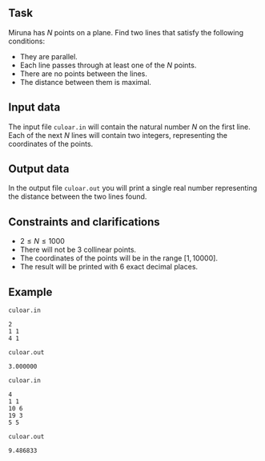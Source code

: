 ## Task

Miruna has $N$ points on a plane. Find two lines that satisfy the following conditions:
   - They are parallel.
   - Each line passes through at least one of the $N$ points.
   - There are no points between the lines.
   - The distance between them is maximal.

## Input data

The input file `culoar.in` will contain the natural number $N$ on the first line. Each of the next $N$ lines will contain two integers, representing the coordinates of the points.

## Output data

In the output file `culoar.out` you will print a single real number representing the distance between the two lines found.

## Constraints and clarifications
- $2 \leq N \leq 1000$
- There will not be 3 collinear points.
- The coordinates of the points will be in the range $[1, 10000]$.
- The result will be printed with 6 exact decimal places.

## Example

`culoar.in` 
```
2 
1 1 
4 1 
```

`culoar.out` 
```
3.000000 
```

`culoar.in` 
```
4 
1 1 
10 6 
19 3 
5 5 
```

`culoar.out` 
```
9.486833 
```
